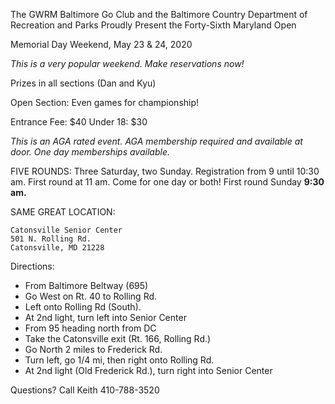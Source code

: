 The GWRM Baltimore Go Club and the Baltimore Country
Department of Recreation and Parks Proudly Present the
Forty-Sixth Maryland Open

Memorial Day Weekend, May 23 & 24, 2020

_This is a very popular weekend. Make reservations now!_

Prizes in all sections (Dan and Kyu)

Open Section: Even games for championship!

Entrance Fee: $40
Under 18: $30

*This is an AGA rated event. AGA membership required and available at door. One day memberships available.*

FIVE ROUNDS: Three Saturday, two Sunday.
Registration from 9 until 10:30 am. First round at 11 am.
Come for one day or both! First round Sunday **9:30 am.**

SAME GREAT LOCATION:

    Catonsville Senior Center
    501 N. Rolling Rd.
    Catonsville, MD 21228

Directions:

* From Baltimore Beltway (695)
* Go West on Rt. 40 to Rolling Rd.
* Left onto Rolling Rd (South).
* At 2nd light, turn left into Senior Center
* From 95 heading north from DC
* Take the Catonsville exit (Rt. 166, Rolling Rd.)
* Go North 2 miles to Frederick Rd.
* Turn left, go 1/4 mi, then right onto Rolling Rd.
* At 2nd light (Old Frederick Rd.), turn right into Senior Center

Questions?
Call Keith 410-788-3520
